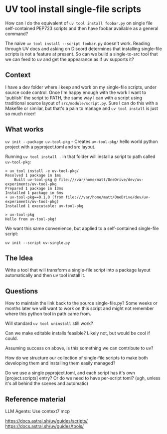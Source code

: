 # UV tool install single-file scripts

How can I do the equivalent of `uv tool install foobar.py` on single file self-contained PEP723 scripts and then have foobar available as a general command?

The naive `uv tool install --script foobar.py` doesn't work. 
Reading through UV docs and asking on Discord determines that installing single-file scripts is not a feature at present.
So can we build a single-to-src tool that we can feed to uv and get the appearance as if uv supports it?

## Context

I have a dev folder where I keep and work on my single-file scripts, under source code control. Once I'm happy enough with the work I want to 'publish' the script to PATH, the same way I can with a  script using traditional source layout of `src/module/script.py`. Sure I can do this with a Makefile or similar, but that's a pain to manage and `uv tool install` is just so much nicer!


## What works

`uv init --package uv-tool-pkg` - Creates `uv-tool-pkg/` hello world python project with a pyproject.toml and src layout.

Running `uv tool install .` in that folder will install a script to path called `uv-tool-pkg`:

    > uv tool install -e uv-tool-pkg/
    Resolved 1 package in 1ms
        Built uv-tool-pkg @ file:///var/home/matt/OneDrive/dev/uv-experiments/uv-tool-pkg
    Prepared 1 package in 13ms
    Installed 1 package in 6ms
    + uv-tool-pkg==0.1.0 (from file:///var/home/matt/OneDrive/dev/uv-experiments/uv-tool-pkg)
    Installed 1 executable: uv-tool-pkg

    > uv-tool-pkg 
    Hello from uv-tool-pkg!


We want this same convenience, but applied to a self-contained single-file script:

    uv init --script uv-single.py


##  The Idea

Write a tool that will transform a single-file script into a package layout automatically and then uv tool install it.


## Questions

How to maintain the link back to the source single-file.py? Some weeks or months later we will want to work on this script and might not remember where this python tool in path came from.

Will standard `uv tool uninstall` still work?

Can we make editable installs feasible? Likely not, but would be cool if could.

Assuming success on above, is this something we can contribute to uv?

How do we structure our collection of single-file scripts to make both developing them and installing them easily managed?

Do we use a single pyproject.toml, and each script has it's own [project.scripts] entry? Or do we need to have per-script toml? (ugh, unless it's all behind the scenes and automatic)


## Reference material

LLM Agents: Use context7 mcp

https://docs.astral.sh/uv/guides/scripts/
https://docs.astral.sh/uv/guides/tools/
